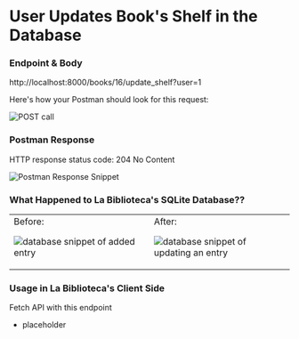 # User Updates Book's Shelf in the Database

### Endpoint & Body

http://localhost:8000/books/16/update_shelf?user=1

Here's how your Postman should look for this request:

![POST call](https://user-images.githubusercontent.com/98675776/225177763-b10d6303-2c2f-4cdf-9349-632c7608a451.png)


### Postman Response

HTTP response status code: 204 No Content

![Postman Response Snippet](https://user-images.githubusercontent.com/98675776/225177810-66f3bf2e-f2a6-4d75-97eb-aa8ce2c9b96e.png)

### What Happened to La Biblioteca's SQLite Database??

<table><tr?></tr><td valign="top" width=50%>
Before:

![database snippet of added entry](https://user-images.githubusercontent.com/98675776/225176953-f94c5366-6b43-4050-9ab6-628efea28195.png)
</td><td valign="top" width=50%>
After:

![database snippet of updating an entry](https://user-images.githubusercontent.com/98675776/225177998-c026fb6c-cbea-4876-b653-44992e765bb7.png)
</td></tr></table>

### Usage in La Biblioteca's Client Side
Fetch API with this endpoint
- placeholder

